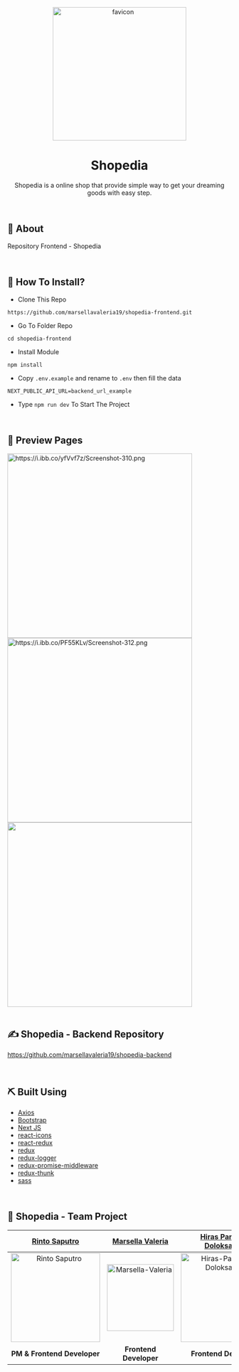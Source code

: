 <p align="center">
  <a href="https://i.ibb.co/ZH7XLMR">
  <img src="https://i.ibb.co/ZH7XLMR/logo.png" alt="favicon" width="300px"></a>
</p>
<div align="center">
<h1>Shopedia</h1>
<p>Shopedia is a online shop that provide simple way to get your dreaming goods with easy step.</p>
<br>
</div>

## 📍 About

Repository Frontend - Shopedia

<br>

## 📌 How To Install?

- Clone This Repo

```
https://github.com/marsellavaleria19/shopedia-frontend.git
```

- Go To Folder Repo

```
cd shopedia-frontend
```

- Install Module

```
npm install
```

- Copy ```.env.example``` and rename to ```.env``` then fill the data

```
NEXT_PUBLIC_API_URL=backend_url_example
```

- Type ``` npm run dev ``` To Start The Project

<br>

## 🔎 Preview Pages

  <span>
  <a href="https://ibb.co/xC39Cdn">
    <img src="https://user-images.githubusercontent.com/44119106/171139820-4fa2bf13-4b10-4b7e-9538-58750518e311.png" alt="https://i.ibb.co/yfVvf7z/Screenshot-310.png" width="415">
  </a>
  <a href="https://ibb.co/6r44zM7">
    <img src="https://user-images.githubusercontent.com/44119106/171140225-c62f8060-b69c-477a-b142-7921adde5e9e.png" alt="https://i.ibb.co/PF55KLv/Screenshot-312.png" width="415">
  </a>
  <a href="https://ibb.co/pf92XjL">
    <img src="https://user-images.githubusercontent.com/44119106/171141040-f1042b36-9334-4a71-90ea-c4a231658d88.png" width="415">
  </a>
    <br/>
  </span>

<br>

## ✍️ Shopedia - Backend Repository

<https://github.com/marsellavaleria19/shopedia-backend>

<br>

## ⛏️ Built Using

- [Axios](https://www.npmjs.com/package/axios)
- [Bootstrap](https://www.npmjs.com/package/bootstrap)
- [Next JS](https://www.npmjs.com/package/next)
- [react-icons](https://www.npmjs.com/package/react-icons)
- [react-redux](https://www.npmjs.com/package/react-redux)
- [redux](https://www.npmjs.com/package/redux)
- [redux-logger](https://www.npmjs.com/package/redux-logger)
- [redux-promise-middleware](https://www.npmjs.com/package/redux-promise-middleware)
- [redux-thunk](https://www.npmjs.com/package/redux-thunk)
- [sass](https://www.npmjs.com/package/sass)

<br>

## 🤝 Shopedia - Team Project

|[Rinto Saputro](https://github.com/rintosaputro)|[Marsella Valeria](https://github.com/marsellavaleria19)|[Hiras Parasian Doloksaribu](https://github.com/HirasParasian)|[Nabil Hardiansa](https://github.com/nhardiansa)|[Danang Firmantara](https://github.com/DanangFirmantara)|
| :----------------------------------------------------------------------------------------------------------------: | :-----------------------------------------------------------------------------------------------------------: | :------------------------------------------------------------------------------------------------------------------------------------------: | :----------------------------------------------------------------------------------------------------------------------: | :--------------------------------------------------------------------------------------------------------------------------------------------------: |
|<img src="https://i.ibb.co/2vGyL5d/Whats-App-Image-2022-03-15-at-13-35-40.jpg" alt="Rinto Saputro" width="200">|<img src="https://i.ibb.co/TYq4RZV/B612-20201102-234614-316.jpg" alt="Marsella-Valeria" width="150">|<img src="https://i.ibb.co/8MCYr53/mas-hiras.jpg" alt="Hiras-Parasian-Doloksaribu" width='200'>|<img src="https://i.ibb.co/C04t3Fw/IMG-20210702-163619-2.jpg" alt="Nabil Hardiansa" width="150">|<img src="https://i.ibb.co/89Y5PZ2/Whats-App-Image-2022-02-13-at-18-04-35.jpg" alt="Danang Firmantara" width='200'>|
|<b>PM & Frontend Developer</b>|<b>Frontend Developer</b>|<b>Frontend Developer</b>|<b>Backend Developer</b>|<b>Backend Developer</b>                                                               |
